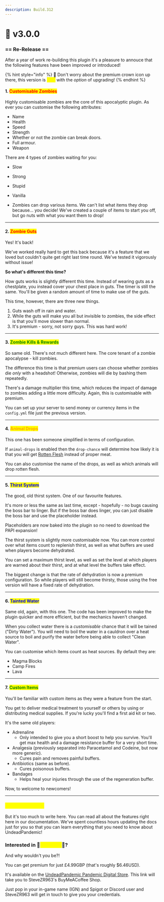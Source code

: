 ```yaml
---
description: Build.312
---
```


# 👑 v3.0.0

### **== Re-Release ==**

After a year of work re-building this plugin it's a pleasure to annouce that the following features have been improved or introduced!

{% hint style="info" %}
👑 Don't worry about the premium crown icon up there, this version is <mark style="color:yellow;">**free**</mark> with the _option_ of upgrading!
{% endhint %}

#### 1. <mark style="color:red;">Customisable Zombies</mark>

Highly customisable zombies are the core of this apocalyptic plugin. As ever you can customise the following attributes:

* Name
* Health
* Speed
* Strength
* Whether or not the zombie can break doors.
* Full armour.
* Weapon

&#x20;       There are 4 types of zombies waiting for you:

* Slow
* Strong
* Stupid
* Vanilla



* Zombies can drop various items. We can't list what items they drop because... you decide! We've created a couple of items to start you off, but go nuts with what you want them to drop!

***

#### 2. <mark style="color:red;">Zombie Guts</mark>

Yes! It's back!

We've worked really hard to get this back because it's a feature that we loved but couldn't quite get right last time round. We've tested it vigorously without issue!

**So what's different this time?**

How guts works is slightly different this time. Instead of wearing guts as a chestplate, you instead cover your chest place in guts. The timer is still the same. You'll be given a random amount of time to make use of the guts.

This time, however, there are three new things.

1. Guts wash off in rain and water.
2. While the guts will make you all but invisible to zombies, the side effect is that you'll move slower than normal.
3. It's premium - sorry, not sorry guys. This was hard work!

***

#### 3. <mark style="color:green;">Zombie Kills & Rewards</mark>

So same old. There's not much different here. The core tenant of a zombie apocalypse - kill zombies.

The difference this time is that premium users can choose whether zombies die _only_ with a headshot! Otherwise, zombies will die by bashing them repeatedly.

There's a damage multiplier this time, which reduces the impact of damage to zombies adding a little more difficulty. Again, this is customisable with premium.

You can set up your server to send money or currency items in the `config.yml` file just the previous version.

***

#### 4. <mark style="color:orange;">Animal Drops</mark>

This one has been someone simplified in terms of configuration.

If `animal-drops` is enabled then the `drop-chance` will determine how likely it is that you will get [Rotten Flesh](../../items/rotten-flesh.md) instead of proper meat.

You can also customise the name of the drops, as well as which animals will drop rotten flesh.

***

#### 5. <mark style="color:blue;">Thirst System</mark>

The good, old thirst system. One of our favourite features.

It's more or less the same as last time, except - hopefully - no bugs causing the boss bar to linger. But if the boss bar does linger, you can just disable the boss bar and use the placeholder instead.

Placeholders are now baked into the plugin so no need to download the PAPI expansion!

The thirst system is slightly more customisable now. You can more control over what items count to replenish thirst, as well as what buffers are used when players become dehydrated.

You can set a maximum thirst level, as well as set the level at which players are warned about their thirst, and at what level the buffers take effect.

The biggest change is that the rate of dehydration is now a premium configuration. So while players will still become thirsty, those using the free version will have a fixed rate of dehydration.

***

#### 6. <mark style="color:blue;">Tainted Water</mark>

Same old, again, with this one. The code has been improved to make the plugin quicker and more efficient, but the mechanics haven't changed.

When you collect water there is a _customisable_ chance that it will be tained ("Dirty Water"). You will need to boil the water in a cauldron over a heat source to boil and purify the water before being able to collect "Clean Water".

You can customise which items count as heat sources. By default they are:

* Magma Blocks
* Camp Fires
* Lava

***

#### 7. <mark style="color:green;">Custom Items</mark>

You'll be familiar with custom items as they were a feature from the start.

You get to deliver medical treatment to yourself or others by using or distributing medical supplies. If you're lucky you'll find a first aid kit or two.

It's the same old players:

* Adrenaline
  * Only intended to give you a short boost to help you survive. You'll get max health and a damage resistance buffer for a very short time.
* Analgesia (previously separated into Paracetamol and Codeine, but now more generic).
  * Cures pain and removes painful buffers.
* Antibiotics (same as before).
  * Cures poisonous buffers.
* Bandages
  * Helps heal your injuries through the use of the regeneration buffer.

Now, to welcome to newcomers!

***

### <mark style="color:yellow;">There's more!...</mark>

But it's too much to write here. You can read all about the features right here in our documentation. We've spent countless hours updating the docs just for you so that you can learn everything that you need to know about UndeadPandemic!



### Interested in 👑<mark style="color:yellow;">Premium</mark>👑?

And why wouldn't you be?!

You can get premium for just £4.99GBP (that's roughly $6.46USD).

It's available on the [UndeadPandemic Pandemic Digital Store](https://buymeacoffee.com/stevezr963/e/335067). This link will take you to SteveZR963's BuyMeACoffee Shop.

Just pop in your in-game name (IGN) and Spigot or Discord user and SteveZR963 will get in touch to give you your credentials.
